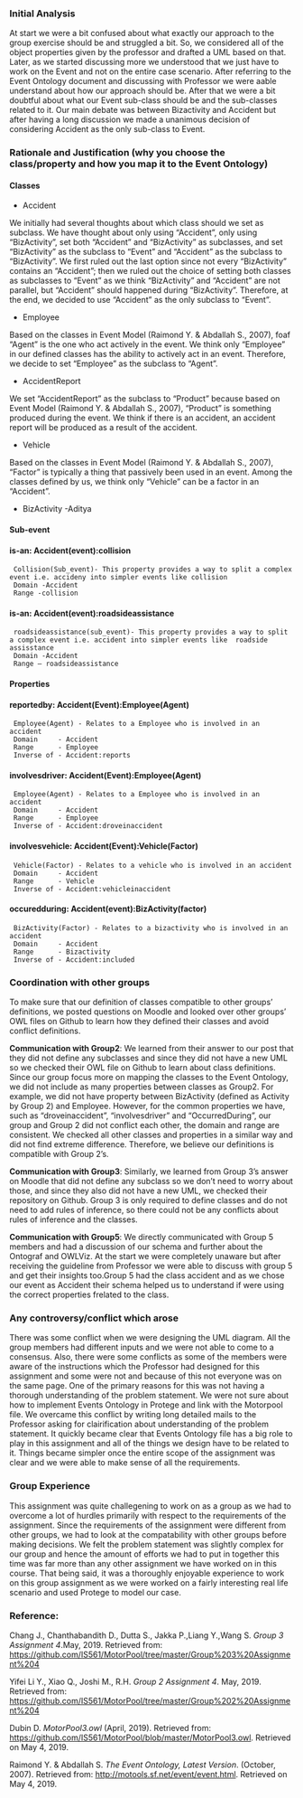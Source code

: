 ### Initial Analysis

At start we were a bit confused about what exactly our approach to the group exercise should be and struggled a bit. So, we considered all of the object properties given by the professor and drafted a UML based on that. Later, as we started discussing more we understood that we just have to work on the Event and not on the entire case scenario. After referring to the Event Ontology document and discussing with Professor we were aable understand about how our approach should be. After that we were a bit doubtful about what our Event sub-class should be and the sub-classes related to it. Our main debate was between Bizactivity and Accident but after having a long discussion we made a unanimous decision of considering Accident as the only sub-class to Event.

### Rationale and Justification (why you choose the class/property and how you map it to the Event Ontology)
#### Classes
- Accident

We initially had several thoughts about which class should we set as subclass. We have thought about only using “Accident”, only using “BizActivity”, set both “Accident” and “BizActivity” as subclasses, and set “BizActivity” as the subclass to “Event” and “Accident” as the subclass to “BizActivity”. We first ruled out the last option since not every “BizActivity” contains an “Accident”; then we ruled out the choice of setting both classes as subclasses to “Event” as we think “BizActivity” and “Accident” are  not parallel, but “Accident” should happened during “BizActivity”. Therefore, at the end, we decided to use “Accident” as the only subclass to “Event”. 

- Employee

Based on the classes in Event Model (Raimond Y. & Abdallah S., 2007), foaf “Agent”  is the one who act actively in the event. We think only “Employee” in our defined classes has the ability to actively act in an event. Therefore, we decide to set “Employee” as the subclass to “Agent”. 

- AccidentReport

We set “AccidentReport” as the subclass to “Product” because based on Event Model (Raimond Y. & Abdallah S., 2007), “Product” is something produced during the event. We think if there is an accident, an accident report will be produced as a result of the accident. 

- Vehicle

Based on the classes in Event Model (Raimond Y. & Abdallah S., 2007), “Factor”  is typically a thing that passively been used in an event. Among the classes defined by us, we think only “Vehicle” can be a factor in an “Accident”.  


- BizActivity    -Aditya

#### Sub-event 

#### is-an: Accident(event):collision
     Collision(Sub_event)- This property provides a way to split a complex event i.e. accideny into simpler events like collision
     Domain -Accident 
     Range -collision 

#### is-an: Accident(event):roadsideassistance
     roadsideassistance(sub_event)- This property provides a way to split a complex event i.e. accident into simpler events like  roadside assisstance        
     Domain -Accident
     Range – roadsideassistance

#### Properties

#### reportedby: Accident(Event):Employee(Agent)
     Employee(Agent) - Relates to a Employee who is involved in an accident
     Domain     - Accident
     Range      - Employee
     Inverse of - Accident:reports
     
#### involvesdriver: Accident(Event):Employee(Agent)
     Employee(Agent) - Relates to a Employee who is involved in an accident
     Domain     - Accident
     Range      - Employee
     Inverse of - Accident:droveinaccident
     
#### involvesvehicle: Accident(Event):Vehicle(Factor)
     Vehicle(Factor) - Relates to a vehicle who is involved in an accident
     Domain     - Accident
     Range      - Vehicle
     Inverse of - Accident:vehicleinaccident

#### occuredduring: Accident(event):BizActivity(factor)
     BizActivity(Factor) - Relates to a bizactivity who is involved in an accident
     Domain     - Accident
     Range      - Bizactivity
     Inverse of - Accident:included

### Coordination with other groups ###

To make sure that our definition of classes compatible to other groups’ definitions, we posted questions on Moodle and looked over other groups’ OWL files on Github to learn how they defined their classes and avoid conflict definitions. 

**Communication with Group2**: We learned from their answer to our post that they did not define any subclasses and since they did not have a new UML so we checked their OWL file on Github to learn about class definitions. Since our group focus more on mapping the classes to the Event Ontology, we did not include as many properties between classes as Group2. For example, we did not have property between BizActivity (defined as Activity by Group 2) and Employee. However, for the common properties we have, such as “droveinaccident”, “involvesdriver” and “OccurredDuring”, our group and Group 2 did not conflict each other, the domain and range are consistent. We checked all other classes and properties in a similar way and did not find extreme difference. Therefore, we believe our definitions is compatible with Group 2’s. 

**Communication with Group3**: Similarly, we learned from Group 3’s answer on Moodle that did not define any subclass so we don’t need to worry about those, and since they also did not have a new UML, we checked their repository on Github.  Group 3 is only required to define classes and do not need to add rules of inference, so there could not be any conflicts about rules of inference and the classes. 
 
**Communication with Group5**: We directly communicated with Group 5 members and had a discussion of our schema and further about the Ontograf and OWLViz. At the start we were completely unaware but after receiving the guideline from Professor we were able to discuss with group 5 and get their insights too.Group 5 had the class accident and as we chose our event as Accident their schema helped us to understand if were using the correct properties frelated to the class.

### Any controversy/conflict which arose ###
There was some conflict when we were designing the UML diagram. All the group members had different inputs and we were not able to come to a consensus. Also, there were some conflicts as some of the members were aware of the instructions which the Professor had designed for this assignment and some were not and because of this not everyone was on the same page. One of the primary reasons for this was not having a thorough understanding of the problem statement. We were not sure about how to implement Events Ontology in Protege and link with the Motorpool file. We overcame this conflict by writing long detailed mails to the Professor asking for clairification about understanding of the problem statement. It quickly became clear that Events Ontology file has a big role to play in this assignment and all of the things we design have to be related to it. Things became simpler once the entire scope of the assignment was clear and we were able to make sense of all the requirements.

### Group Experience ### 
This assignment was quite challegening to work on as a group as we had to overcome a lot of hurdles primarily with respect to the requirements of the assignment. Since the requirements of the assignment were different from other groups, we had to look at the compatability with other groups before making decisions. We felt the problem statement was slightly complex for our group and hence the amount of efforts we had to put in together this time was far more than any other assignment we have worked on in this course. That being said, it was a thoroughly enjoyable experience to work on this group assignment as we were worked on a fairly interesting real life scenario and used Protege to model our case.

### Reference: 
Chang J., Chanthabandith D., Dutta S., Jakka P.,Liang Y.,Wang S.  *Group 3 Assignment 4*.May, 2019. Retrieved from: https://github.com/IS561/MotorPool/tree/master/Group%203%20Assignment%204

Yifei Li Y., Xiao Q., Joshi M., R.H. *Group 2 Assignment 4*. May, 2019. Retrieved from: https://github.com/IS561/MotorPool/tree/master/Group%202%20Assignment%204

Dubin D. *MotorPool3.owl* (April, 2019). Retrieved from: https://github.com/IS561/MotorPool/blob/master/MotorPool3.owl. Retrieved on May 4, 2019. 

Raimond Y. & Abdallah S. *The Event Ontology, Latest Version*. (October, 2007). Retrieved from: http://motools.sf.net/event/event.html. Retrieved on May 4, 2019.

